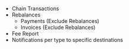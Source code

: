 - Chain Transactions
- Rebalances
    - Payments (Exclude Rebalances)
    - Invoices (Exclude Rebalances)
- Fee Report
- Notifications per type to specific destinations